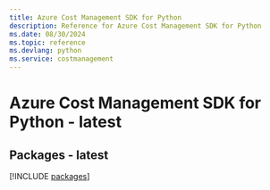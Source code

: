 ```yaml
---
title: Azure Cost Management SDK for Python
description: Reference for Azure Cost Management SDK for Python
ms.date: 08/30/2024
ms.topic: reference
ms.devlang: python
ms.service: costmanagement
---
```

# Azure Cost Management SDK for Python - latest
## Packages - latest
[!INCLUDE [packages](cost-management-index.md)]
